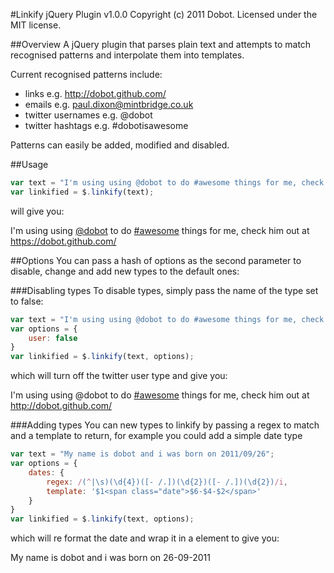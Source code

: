 #Linkify jQuery Plugin v1.0.0
Copyright (c) 2011 Dobot. Licensed under the MIT license.

##Overview
A jQuery plugin that parses plain text and attempts to match recognised patterns and interpolate them into templates.

Current recognised patterns include:

- links e.g. http://dobot.github.com/
- emails e.g. paul.dixon@mintbridge.co.uk
- twitter usernames e.g. @dobot
- twitter hashtags e.g. #dobotisawesome


Patterns can easily be added, modified and disabled.

##Usage
```javascript
var text = "I'm using using @dobot to do #awesome things for me, check him out at https://dobot.github.com/";
var linkified = $.linkify(text);
```
will give you:

I'm using using <a href="http://twitter.com/#!/dobot">@dobot</a> to do <a href="http://twitter.com/#!/search?q=%23awesome">#awesome</a> things for me, check him out at <a href="https://dobot.github.com/">https://dobot.github.com/</a>

##Options
You can pass a hash of options as the second parameter to disable, change and add new types to the default ones:

###Disabling types
To disable types, simply pass the name of the type set to false:

```javascript
var text = "I'm using using @dobot to do #awesome things for me, check him out at http://dobot.github.com/";
var options = {
	user: false
}
var linkified = $.linkify(text, options);
```
which will turn off the twitter user type and give you:

I'm using using @dobot to do <a href="http://twitter.com/#!/search?q=%23awesome">#awesome</a> things for me, check him out at <a href="http://dobot.github.com/">http://dobot.github.com/</a>

###Adding types
You can new types to linkify by passing a regex to match and a template to return, for example you could add a simple
 date type

```javascript
var text = "My name is dobot and i was born on 2011/09/26";
var options = {
	dates: {
		regex: /(^|\s)(\d{4})([- /.])(\d{2})([- /.])(\d{2})/i,
		template: '$1<span class="date">$6-$4-$2</span>'
	}
}
var linkified = $.linkify(text, options);
```
which will re format the date and wrap it in a <span> element to give you:

My name is dobot and i was born on <span class="date">26-09-2011</span>